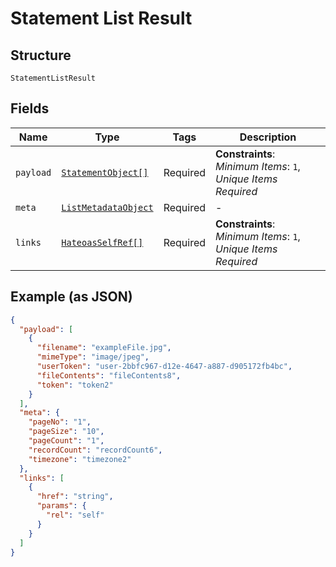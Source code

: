 
# Statement List Result

## Structure

`StatementListResult`

## Fields

| Name | Type | Tags | Description |
|  --- | --- | --- | --- |
| `payload` | [`StatementObject[]`](../../doc/models/statement-object.md) | Required | **Constraints**: *Minimum Items*: `1`, *Unique Items Required* |
| `meta` | [`ListMetadataObject`](../../doc/models/list-metadata-object.md) | Required | - |
| `links` | [`HateoasSelfRef[]`](../../doc/models/hateoas-self-ref.md) | Required | **Constraints**: *Minimum Items*: `1`, *Unique Items Required* |

## Example (as JSON)

```json
{
  "payload": [
    {
      "filename": "exampleFile.jpg",
      "mimeType": "image/jpeg",
      "userToken": "user-2bbfc967-d12e-4647-a887-d905172fb4bc",
      "fileContents": "fileContents8",
      "token": "token2"
    }
  ],
  "meta": {
    "pageNo": "1",
    "pageSize": "10",
    "pageCount": "1",
    "recordCount": "recordCount6",
    "timezone": "timezone2"
  },
  "links": [
    {
      "href": "string",
      "params": {
        "rel": "self"
      }
    }
  ]
}
```

